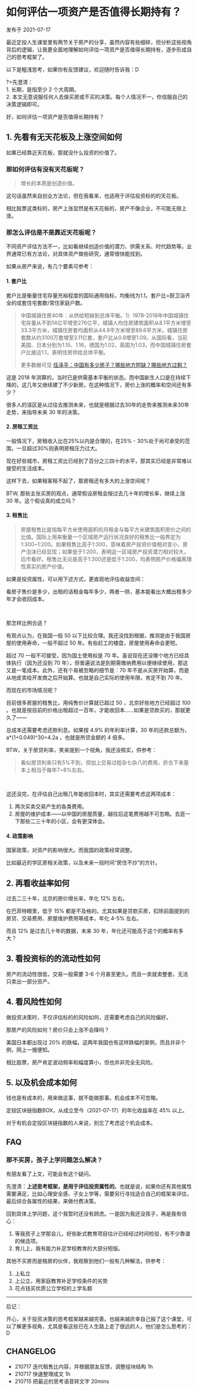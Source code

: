 # 如何评估一项资产是否值得长期持有？
发布于 2021-07-17

最近定投人生课堂里有两节关于房产的分享，虽然内容有些细碎，但分析这些视角背后的逻辑，让我更全面地理解如何评估一项资产是否值得长期持有，逐步形成自己的思考框架了。

以下是粗浅思考，如果你有反馈建议，欢迎随时告诉我：D

?>先澄清：<br> 1. 长期，是指至少 2 个大周期。 <br>  2. 本文无意说服任何人去做买房或不买的决策。每个人情况不一，你信服自己的决策逻辑即可。

好，如何评估一项资产是否值得长期持有？

## 1. 先看有无天花板及上涨空间如何

如果已经靠近天花板，那就没什么投资的价值了。

### 那如何评估有没有天花板呢？

> 增长的本质是创造价值。

这句话虽然来自创业方法论，但在我看来，也适用于评估投资标的的天花板。

相比股票这类标的，房产上涨显然是有天花板的，房产不像企业，不可能无限上涨。


### 那怎么评估是不是靠近天花板呢？

不同资产评估方法不一，比如看继续创造价值的潜力、供需关系、时代趋势等。业界通常已有方法论，对具体资产做些研究，通常很快能找到。

如果从房产来说，有几个要素可参考：

#### 1. 套户比

套户比是衡量住宅存量充裕程度的国际通用指标，均衡线为1.1。套户比=厨卫浴齐全的成套住宅套数/常住家庭户数。

> 中国城镇住房40年：从供给短缺到总体平衡。1）1978-2018年中国城镇住宅存量从不到14亿平增至276亿平，城镇人均住房建筑面积从8.1平方米增至33.3平方米，城镇住房套均面积从44.9平方米增至89.6平方米，城镇住房套数从约3100万套增至3.11亿套，套户比从0.8增至1.09。从国际看，当前美国、日本分别为1.15、1.16，德国为1.02，英国为1.03，而中国城镇住房套户比接近1.1，表明住房供给总体平衡。
>
> 更多数据可见 [任泽平：中国有多少房子？哪些地方短缺？哪些地方过剩？](https://finance.sina.cn/zl/2021-02-26/zl-ikftssap8790513.d.html?vt=4&cid=79615&node_id=79615)

这是 2018 年测算的，当时已是供需基本平衡的状态。而中国新生人口是在持续下降的，这几年又继续建了不少新房。在这种情况下，房价上涨的概率和空间还有多少？


很多人的误区是从过往去推测未来，也就是根据过去30年的走势来推测未来30年走势，来指导未来 30 年的决策。

#### 2. 房租工资比

一般情况下，房租收入比在25%以内是合理的，在25% - 30%处于尚可承受的范围，一旦超过30%则表明房租压力过大。

现在好些城市，房租工资比已经到了百分之三四十的水平，那其实已经是非常难以接受的生活成本。

这样下去，如果租客租不起了，那房租还有多大的上涨空间呢？


BTW, 那些主张买房的观点，通常假设房租会按过去几十年的增长率，继续上涨 30 年。这个假设真的成立吗？




#### 3. 租售比

> 房屋租售比是指每平方米使用面积的月租金与每平方米建筑面积房价之间的比值。国际上用来衡量一个区域房产运行状况良好的租售比一般界定为1∶300~1∶200。如果租售比高于1∶300，意味着房产投资价值相对变小，房产泡沫已经显现；如果低于1∶200，表明这一区域房产投资潜力相对较大，后市看好。租售比无论是高于1∶300还是低于1∶200，均表明房产价格偏离理性真实的房产价值。

如果是投资属性，可以用下述方式，更直观地评估收益空间：

看房子售价是多少，出租的话租金每年多少，两者一除，基本能看出大概出租多少年才会收回成本。

<br> 

那怎样比例合适？

有观点认为，在我国一般 50 以下比较合理。我还没找到根据，推测是由于我国房屋的使用寿命，一般不超过 50 年。有些赶工的楼盘，房屋使用寿命会更短。

超过 70 一般不可接受，因为国土使用权是 70 年。虽说现在还没哪个地方已经具体执行（因为还没到 70 年），但普遍说法是到期需缴纳费用以便继续使用，那这又是一笔成本。此外，还有个易被忽略的细节是：70 年不是从买房开始算，而是从地皮卖给开发商之后开始算。也就是自己实际的使用年限，肯定不到 70 年。


而现在的市场情况呢？

目前很多房屋的租售比，用纯售价计算就已超过 50 ，北京好些地方已经超过 100 。也就是按目前的价格出租超过一百年，才能收回本……如果是贷款买的，那就更久了——

总成本还需要考虑还款利息。如果按 4.9% 的年利率计算，30 年的还款总额为，a*(1+0.049)^30=4.2a ，也就是所贷金额的 4 倍多。 

BTW，关于房贷利率，笑来提到一个视角，我还没核实，供参考：

> 看似房贷利率只有5%不到，但加上交易过程杂七杂八的费用，折合下来基本上相当于每年7~8%左右。


<br> 

这还没完，在评估自己出租几年能收回本时，其实还需要考虑这两项成本：

1. 两次买卖交易产生的各类费用。
2. 房屋的维护成本——以中国的房屋质量，越往后这笔费用越不可忽略。去逛一下那些二三十年的小区，会有更深体会。







#### 4. 政策影响

国家政策，对资产的影响很大。而我国的政策经常调整。

比如最近的学区房相关政策，以及未来一段时间“房住不炒”的方针。


## 2. 再看收益率如何

过去二三十年，北京的房价增长率，年化 12% 左右。

在巴菲特眼里，低于 15% 都是不及格的。尤其如果是贷款买房，扣除前面提到的房贷、交易费用、房屋维护费用等成本，年化 4-5% 左右。

而且 12% 是过去几十年的数据，未来 30 年，年化还可能高于这个的概率有多大？

## 3. 看投资标的的流动性如何


房产的流动性很低，交易一般需要 3-6 个月甚至更久。而且一卖就卖整套，无法只卖出一部分资产。


## 4. 看风险性如何

做投资决策时，不仅评估标的的风险如何，还需要考虑自己的风险偏好。

那房产的风险如何？房价只会上涨不会降吗？

美国日本都出现过 20% 的跌幅，这两年我国也有这样跌幅的案例，而且并非个例，网上一搜便知。

相比股票，房产肯定波动频率和幅度算小，但也并非完全无风险。


## 5. 以及机会成本如何

钱也是有成本的，用来做这事，就不能做那事。机会成本不可忽略。

定投区块链指数BOX，从成立至今（2021-07-17）的年化收益率在 45% 以上。

对于有机会定投区块链指数的人来说，别忘了考虑这个机会成本。




## FAQ

### 那不买房，孩子上学问题怎么解决？

有朋友看了上文，可能会有这个疑问。

先澄清：**上述思考框架，是用于评估投资属性的**。也就是说，如果你还有其他属性需要满足，比如心理安全感、子女上学等，需要另行寻找适合自己的框架来评估，最后综合各属性的结果，来做付费决策。

回到具体上学问题，这个我暂时还没有顾虑。一是因为我还没孩子，再是我有信心：
1. 等我孩子上学那会儿，好些新式教育项目估计已经经过时间检验，有不少靠谱的候选项。
2. 育儿上，我有能力补足学校教育的大部分短版。


其他不买房而是租房的伙伴，我观察到他们一般有几种解法，供参考：
1. 上私立
2. 上公立，用家庭教育补足学校条件的劣势
3. 花点钱买优质公立学校的上学名额



---


后记：

开心，关于投资决策的思考框架越来越完善。也越来越庆幸自己报了这个课堂，可以了解更多视角，尤其是看这些已在人生路上走了很远的人，他们是怎么思考的：D


## CHANGELOG 

- 210717 迭代租售比内容，并根据朋友反馈，调整组块结构 1h
- 210717 快速整理成文 1h
- 210715 把最近的思考语音转文字 20mins